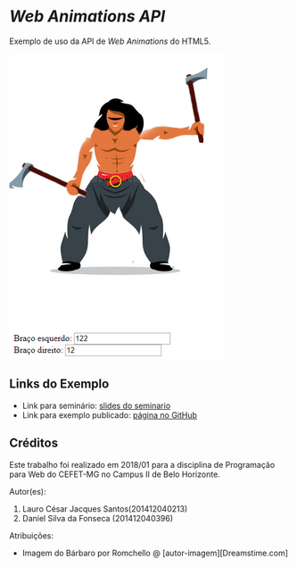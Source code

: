 # _Web Animations API_

Exemplo de uso da API de _Web Animations_ do HTML5.

![](src/screenshot.png)


## Links do Exemplo

- Link para seminário: [slides do seminario][slides]
- Link para exemplo publicado: [página no GitHub][vivo]

## Créditos

Este trabalho foi realizado em 2018/01 para a disciplina de Programação para Web do CEFET-MG no Campus II de Belo Horizonte.

Autor(es):

1. Lauro César Jacques Santos(201412040213)
2. Daniel Silva da Fonseca (201412040396)

Atribuições:

- Imagem do Bárbaro por Romchello @ [autor-imagem][Dreamstime.com]

[slides]: https://docs.google.com/presentation/d/1HTLPbH51Qvx8z51aVkfB4zosPdHgzBWdxIdeJdmlJbY/edit?usp=sharing
[vivo]: https://fegemo.github.io/cefet-web-weblot/apis/web-animations/
[autor-imagem]: https://www.dreamstime.com/stock-illustration-vector-viking-warrior-two-axes-cartoon-illustration-barbarian-swinging-arms-isolated-white-background-image73441244
